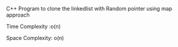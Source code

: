 C++ Program to clone the linkedlist with Random pointer using map approach

Time Complexity :o(n)

Space Complexity: o(n)
